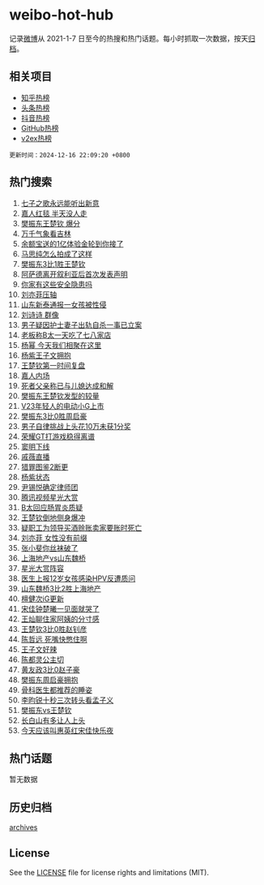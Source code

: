 # weibo-hot-hub

记录[微博](https://www.weibo.com)从 2021-1-7 日至今的热搜和热门话题。每小时抓取一次数据，按天[归档](archives)。

## 相关项目

- [知乎热榜](https://github.com/lonnyzhang423/zhihu-hot-hub)
- [头条热榜](https://github.com/lonnyzhang423/toutiao-hot-hub)
- [抖音热榜](https://github.com/lonnyzhang423/douyin-hot-hub)
- [GitHub热榜](https://github.com/lonnyzhang423/github-hot-hub)
- [v2ex热榜](https://github.com/lonnyzhang423/v2ex-hot-hub)


`更新时间：2024-12-16 22:09:20 +0800`

## 热门搜索

1. [七子之歌永远能听出新意](https://m.weibo.cn/search?containerid=100103type%3D1%26t%3D10%26q%3D%23%E4%B8%83%E5%AD%90%E4%B9%8B%E6%AD%8C%E6%B0%B8%E8%BF%9C%E8%83%BD%E5%90%AC%E5%87%BA%E6%96%B0%E6%84%8F%23&stream_entry_id=51&isnewpage=1&extparam=seat%3D1%26filter_type%3Drealtimehot%26stream_entry_id%3D51%26q%3D%2523%25E4%25B8%2583%25E5%25AD%2590%25E4%25B9%258B%25E6%25AD%258C%25E6%25B0%25B8%25E8%25BF%259C%25E8%2583%25BD%25E5%2590%25AC%25E5%2587%25BA%25E6%2596%25B0%25E6%2584%258F%2523%26dgr%3D0%26c_type%3D51%26cate%3D10103%26pos%3D0%26display_time%3D1734358159%26pre_seqid%3D17343581595880179389717)
1. [嘉人红毯 半天没人走](https://m.weibo.cn/search?containerid=100103type%3D1%26t%3D10%26q%3D%E5%98%89%E4%BA%BA%E7%BA%A2%E6%AF%AF+%E5%8D%8A%E5%A4%A9%E6%B2%A1%E4%BA%BA%E8%B5%B0&stream_entry_id=31&isnewpage=1&extparam=seat%3D1%26filter_type%3Drealtimehot%26flag%3D2%26c_type%3D31%26band_rank%3D1%26cate%3D5001%26pos%3D0%26stream_entry_id%3D31%26q%3D%25E5%2598%2589%25E4%25BA%25BA%25E7%25BA%25A2%25E6%25AF%25AF%2520%25E5%258D%258A%25E5%25A4%25A9%25E6%25B2%25A1%25E4%25BA%25BA%25E8%25B5%25B0%26realpos%3D1%26lcate%3D5001%26dgr%3D0%26display_time%3D1734358159%26pre_seqid%3D17343581595880179389717)
1. [樊振东王楚钦 爆分](https://m.weibo.cn/search?containerid=100103type%3D1%26t%3D10%26q%3D%E6%A8%8A%E6%8C%AF%E4%B8%9C%E7%8E%8B%E6%A5%9A%E9%92%A6+%E7%88%86%E5%88%86&stream_entry_id=31&isnewpage=1&extparam=seat%3D1%26filter_type%3Drealtimehot%26flag%3D2%26c_type%3D31%26band_rank%3D2%26cate%3D5001%26pos%3D1%26stream_entry_id%3D31%26q%3D%25E6%25A8%258A%25E6%258C%25AF%25E4%25B8%259C%25E7%258E%258B%25E6%25A5%259A%25E9%2592%25A6%2520%25E7%2588%2586%25E5%2588%2586%26realpos%3D2%26lcate%3D5001%26dgr%3D0%26display_time%3D1734358159%26pre_seqid%3D17343581595880179389717)
1. [万千气象看吉林](https://m.weibo.cn/search?containerid=100103type%3D1%26t%3D10%26q%3D%23%E4%B8%87%E5%8D%83%E6%B0%94%E8%B1%A1%E7%9C%8B%E5%90%89%E6%9E%97%23&stream_entry_id=31&isnewpage=1&extparam=seat%3D1%26filter_type%3Drealtimehot%26flag%3D1%26c_type%3D31%26band_rank%3D3%26cate%3D5001%26pos%3D2%26stream_entry_id%3D31%26q%3D%2523%25E4%25B8%2587%25E5%258D%2583%25E6%25B0%2594%25E8%25B1%25A1%25E7%259C%258B%25E5%2590%2589%25E6%259E%2597%2523%26realpos%3D3%26lcate%3D5001%26dgr%3D0%26display_time%3D1734358159%26pre_seqid%3D17343581595880179389717)
1. [余额宝送的1亿体验金轮到你接了](https://m.weibo.cn/search?containerid=100103type%3D1%26t%3D10%26q%3D%23%E4%BD%99%E9%A2%9D%E5%AE%9D%E9%80%81%E7%9A%841%E4%BA%BF%E4%BD%93%E9%AA%8C%E9%87%91%E8%BD%AE%E5%88%B0%E4%BD%A0%E6%8E%A5%E4%BA%86%23&stream_entry_id=31&isnewpage=1&extparam=seat%3D1%26topic_ad%3D1%26filter_type%3Drealtimehot%26c_type%3D31%26band_rank%3D4%26cate%3D5001%26pos%3D3%26is_ad_pos%3D1%26stream_entry_id%3D31%26q%3D%2523%25E4%25BD%2599%25E9%25A2%259D%25E5%25AE%259D%25E9%2580%2581%25E7%259A%25841%25E4%25BA%25BF%25E4%25BD%2593%25E9%25AA%258C%25E9%2587%2591%25E8%25BD%25AE%25E5%2588%25B0%25E4%25BD%25A0%25E6%258E%25A5%25E4%25BA%2586%2523%26dgr%3D0%26adid%3D268384%26lcate%3D5001%26display_time%3D1734358159%26pre_seqid%3D17343581595880179389717)
1. [马思纯怎么拍成了这样](https://m.weibo.cn/search?containerid=100103type%3D1%26t%3D10%26q%3D%E9%A9%AC%E6%80%9D%E7%BA%AF%E6%80%8E%E4%B9%88%E6%8B%8D%E6%88%90%E4%BA%86%E8%BF%99%E6%A0%B7&stream_entry_id=31&isnewpage=1&extparam=seat%3D1%26filter_type%3Drealtimehot%26flag%3D2%26c_type%3D31%26band_rank%3D4%26cate%3D5001%26pos%3D4%26stream_entry_id%3D31%26q%3D%25E9%25A9%25AC%25E6%2580%259D%25E7%25BA%25AF%25E6%2580%258E%25E4%25B9%2588%25E6%258B%258D%25E6%2588%2590%25E4%25BA%2586%25E8%25BF%2599%25E6%25A0%25B7%26realpos%3D4%26lcate%3D5001%26dgr%3D0%26display_time%3D1734358159%26pre_seqid%3D17343581595880179389717)
1. [樊振东3比1胜王楚钦](https://m.weibo.cn/search?containerid=100103type%3D1%26t%3D10%26q%3D%23%E6%A8%8A%E6%8C%AF%E4%B8%9C3%E6%AF%941%E8%83%9C%E7%8E%8B%E6%A5%9A%E9%92%A6%23&stream_entry_id=31&isnewpage=1&extparam=seat%3D1%26filter_type%3Drealtimehot%26flag%3D2%26c_type%3D31%26band_rank%3D5%26cate%3D5001%26pos%3D5%26stream_entry_id%3D31%26q%3D%2523%25E6%25A8%258A%25E6%258C%25AF%25E4%25B8%259C3%25E6%25AF%25941%25E8%2583%259C%25E7%258E%258B%25E6%25A5%259A%25E9%2592%25A6%2523%26realpos%3D5%26lcate%3D5001%26dgr%3D0%26display_time%3D1734358159%26pre_seqid%3D17343581595880179389717)
1. [阿萨德离开叙利亚后首次发表声明](https://m.weibo.cn/search?containerid=100103type%3D1%26t%3D10%26q%3D%23%E9%98%BF%E8%90%A8%E5%BE%B7%E7%A6%BB%E5%BC%80%E5%8F%99%E5%88%A9%E4%BA%9A%E5%90%8E%E9%A6%96%E6%AC%A1%E5%8F%91%E8%A1%A8%E5%A3%B0%E6%98%8E%23&stream_entry_id=31&isnewpage=1&extparam=seat%3D1%26filter_type%3Drealtimehot%26flag%3D1%26c_type%3D31%26band_rank%3D6%26cate%3D5001%26pos%3D6%26stream_entry_id%3D31%26q%3D%2523%25E9%2598%25BF%25E8%2590%25A8%25E5%25BE%25B7%25E7%25A6%25BB%25E5%25BC%2580%25E5%258F%2599%25E5%2588%25A9%25E4%25BA%259A%25E5%2590%258E%25E9%25A6%2596%25E6%25AC%25A1%25E5%258F%2591%25E8%25A1%25A8%25E5%25A3%25B0%25E6%2598%258E%2523%26realpos%3D6%26lcate%3D5001%26dgr%3D0%26display_time%3D1734358159%26pre_seqid%3D17343581595880179389717)
1. [你家有这些安全隐患吗](https://m.weibo.cn/search?containerid=100103type%3D1%26t%3D10%26q%3D%23%E4%BD%A0%E5%AE%B6%E6%9C%89%E8%BF%99%E4%BA%9B%E5%AE%89%E5%85%A8%E9%9A%90%E6%82%A3%E5%90%97%23&stream_entry_id=31&isnewpage=1&extparam=seat%3D1%26filter_type%3Drealtimehot%26c_type%3D31%26band_rank%3D7%26cate%3D5001%26pos%3D7%26is_ad_pos%3D1%26stream_entry_id%3D31%26q%3D%2523%25E4%25BD%25A0%25E5%25AE%25B6%25E6%259C%2589%25E8%25BF%2599%25E4%25BA%259B%25E5%25AE%2589%25E5%2585%25A8%25E9%259A%2590%25E6%2582%25A3%25E5%2590%2597%2523%26dgr%3D0%26adid%3D268532%26lcate%3D5001%26display_time%3D1734358159%26pre_seqid%3D17343581595880179389717)
1. [刘亦菲压轴](https://m.weibo.cn/search?containerid=100103type%3D1%26t%3D10%26q%3D%E5%88%98%E4%BA%A6%E8%8F%B2%E5%8E%8B%E8%BD%B4&stream_entry_id=31&isnewpage=1&extparam=seat%3D1%26filter_type%3Drealtimehot%26flag%3D2%26c_type%3D31%26band_rank%3D7%26cate%3D5001%26pos%3D8%26stream_entry_id%3D31%26q%3D%25E5%2588%2598%25E4%25BA%25A6%25E8%258F%25B2%25E5%258E%258B%25E8%25BD%25B4%26realpos%3D7%26lcate%3D5001%26dgr%3D0%26display_time%3D1734358159%26pre_seqid%3D17343581595880179389717)
1. [山东新泰通报一女孩被性侵](https://m.weibo.cn/search?containerid=100103type%3D1%26t%3D10%26q%3D%23%E5%B1%B1%E4%B8%9C%E6%96%B0%E6%B3%B0%E9%80%9A%E6%8A%A5%E4%B8%80%E5%A5%B3%E5%AD%A9%E8%A2%AB%E6%80%A7%E4%BE%B5%23&stream_entry_id=31&isnewpage=1&extparam=seat%3D1%26filter_type%3Drealtimehot%26flag%3D1%26c_type%3D31%26band_rank%3D8%26cate%3D5001%26pos%3D9%26stream_entry_id%3D31%26q%3D%2523%25E5%25B1%25B1%25E4%25B8%259C%25E6%2596%25B0%25E6%25B3%25B0%25E9%2580%259A%25E6%258A%25A5%25E4%25B8%2580%25E5%25A5%25B3%25E5%25AD%25A9%25E8%25A2%25AB%25E6%2580%25A7%25E4%25BE%25B5%2523%26realpos%3D8%26lcate%3D5001%26dgr%3D0%26display_time%3D1734358159%26pre_seqid%3D17343581595880179389717)
1. [刘诗诗 群像](https://m.weibo.cn/search?containerid=100103type%3D1%26t%3D10%26q%3D%E5%88%98%E8%AF%97%E8%AF%97+%E7%BE%A4%E5%83%8F&stream_entry_id=31&isnewpage=1&extparam=seat%3D1%26filter_type%3Drealtimehot%26flag%3D1%26c_type%3D31%26band_rank%3D9%26cate%3D5001%26pos%3D10%26stream_entry_id%3D31%26q%3D%25E5%2588%2598%25E8%25AF%2597%25E8%25AF%2597%2520%25E7%25BE%25A4%25E5%2583%258F%26realpos%3D9%26lcate%3D5001%26dgr%3D0%26display_time%3D1734358159%26pre_seqid%3D17343581595880179389717)
1. [男子疑因护士妻子出轨自杀一事已立案](https://m.weibo.cn/search?containerid=100103type%3D1%26t%3D10%26q%3D%23%E7%94%B7%E5%AD%90%E7%96%91%E5%9B%A0%E6%8A%A4%E5%A3%AB%E5%A6%BB%E5%AD%90%E5%87%BA%E8%BD%A8%E8%87%AA%E6%9D%80%E4%B8%80%E4%BA%8B%E5%B7%B2%E7%AB%8B%E6%A1%88%23&stream_entry_id=31&isnewpage=1&extparam=seat%3D1%26filter_type%3Drealtimehot%26flag%3D0%26c_type%3D31%26band_rank%3D10%26cate%3D5001%26pos%3D11%26stream_entry_id%3D31%26q%3D%2523%25E7%2594%25B7%25E5%25AD%2590%25E7%2596%2591%25E5%259B%25A0%25E6%258A%25A4%25E5%25A3%25AB%25E5%25A6%25BB%25E5%25AD%2590%25E5%2587%25BA%25E8%25BD%25A8%25E8%2587%25AA%25E6%259D%2580%25E4%25B8%2580%25E4%25BA%258B%25E5%25B7%25B2%25E7%25AB%258B%25E6%25A1%2588%2523%26realpos%3D10%26lcate%3D5001%26dgr%3D0%26display_time%3D1734358159%26pre_seqid%3D17343581595880179389717)
1. [老板称B太一天吃了七八家店](https://m.weibo.cn/search?containerid=100103type%3D1%26t%3D10%26q%3D%23%E8%80%81%E6%9D%BF%E7%A7%B0B%E5%A4%AA%E4%B8%80%E5%A4%A9%E5%90%83%E4%BA%86%E4%B8%83%E5%85%AB%E5%AE%B6%E5%BA%97%23&stream_entry_id=31&isnewpage=1&extparam=seat%3D1%26filter_type%3Drealtimehot%26flag%3D2%26c_type%3D31%26band_rank%3D11%26cate%3D5001%26pos%3D12%26stream_entry_id%3D31%26q%3D%2523%25E8%2580%2581%25E6%259D%25BF%25E7%25A7%25B0B%25E5%25A4%25AA%25E4%25B8%2580%25E5%25A4%25A9%25E5%2590%2583%25E4%25BA%2586%25E4%25B8%2583%25E5%2585%25AB%25E5%25AE%25B6%25E5%25BA%2597%2523%26realpos%3D11%26lcate%3D5001%26dgr%3D0%26display_time%3D1734358159%26pre_seqid%3D17343581595880179389717)
1. [杨幂 今天我们相聚在这里](https://m.weibo.cn/search?containerid=100103type%3D1%26t%3D10%26q%3D%E6%9D%A8%E5%B9%82+%E4%BB%8A%E5%A4%A9%E6%88%91%E4%BB%AC%E7%9B%B8%E8%81%9A%E5%9C%A8%E8%BF%99%E9%87%8C&stream_entry_id=31&isnewpage=1&extparam=seat%3D1%26filter_type%3Drealtimehot%26flag%3D0%26c_type%3D31%26band_rank%3D12%26cate%3D5001%26pos%3D13%26stream_entry_id%3D31%26q%3D%25E6%259D%25A8%25E5%25B9%2582%2520%25E4%25BB%258A%25E5%25A4%25A9%25E6%2588%2591%25E4%25BB%25AC%25E7%259B%25B8%25E8%2581%259A%25E5%259C%25A8%25E8%25BF%2599%25E9%2587%258C%26realpos%3D12%26lcate%3D5001%26dgr%3D0%26display_time%3D1734358159%26pre_seqid%3D17343581595880179389717)
1. [杨紫王子文拥抱](https://m.weibo.cn/search?containerid=100103type%3D1%26t%3D10%26q%3D%23%E6%9D%A8%E7%B4%AB%E7%8E%8B%E5%AD%90%E6%96%87%E6%8B%A5%E6%8A%B1%23&stream_entry_id=31&isnewpage=1&extparam=seat%3D1%26filter_type%3Drealtimehot%26flag%3D1%26c_type%3D31%26band_rank%3D13%26cate%3D5001%26pos%3D14%26stream_entry_id%3D31%26q%3D%2523%25E6%259D%25A8%25E7%25B4%25AB%25E7%258E%258B%25E5%25AD%2590%25E6%2596%2587%25E6%258B%25A5%25E6%258A%25B1%2523%26realpos%3D13%26lcate%3D5001%26dgr%3D0%26display_time%3D1734358159%26pre_seqid%3D17343581595880179389717)
1. [王楚钦第一时间复盘](https://m.weibo.cn/search?containerid=100103type%3D1%26t%3D10%26q%3D%E7%8E%8B%E6%A5%9A%E9%92%A6%E7%AC%AC%E4%B8%80%E6%97%B6%E9%97%B4%E5%A4%8D%E7%9B%98&stream_entry_id=31&isnewpage=1&extparam=seat%3D1%26filter_type%3Drealtimehot%26flag%3D1%26c_type%3D31%26band_rank%3D14%26cate%3D5001%26pos%3D15%26stream_entry_id%3D31%26q%3D%25E7%258E%258B%25E6%25A5%259A%25E9%2592%25A6%25E7%25AC%25AC%25E4%25B8%2580%25E6%2597%25B6%25E9%2597%25B4%25E5%25A4%258D%25E7%259B%2598%26realpos%3D14%26lcate%3D5001%26dgr%3D0%26display_time%3D1734358159%26pre_seqid%3D17343581595880179389717)
1. [嘉人内场](https://m.weibo.cn/search?containerid=100103type%3D1%26t%3D10%26q%3D%E5%98%89%E4%BA%BA%E5%86%85%E5%9C%BA&stream_entry_id=31&isnewpage=1&extparam=seat%3D1%26filter_type%3Drealtimehot%26flag%3D0%26c_type%3D31%26band_rank%3D15%26cate%3D5001%26pos%3D16%26stream_entry_id%3D31%26q%3D%25E5%2598%2589%25E4%25BA%25BA%25E5%2586%2585%25E5%259C%25BA%26realpos%3D15%26lcate%3D5001%26dgr%3D0%26display_time%3D1734358159%26pre_seqid%3D17343581595880179389717)
1. [死者父亲称已与儿媳达成和解](https://m.weibo.cn/search?containerid=100103type%3D1%26t%3D10%26q%3D%23%E6%AD%BB%E8%80%85%E7%88%B6%E4%BA%B2%E7%A7%B0%E5%B7%B2%E4%B8%8E%E5%84%BF%E5%AA%B3%E8%BE%BE%E6%88%90%E5%92%8C%E8%A7%A3%23&stream_entry_id=31&isnewpage=1&extparam=seat%3D1%26filter_type%3Drealtimehot%26flag%3D1%26c_type%3D31%26band_rank%3D16%26cate%3D5001%26pos%3D17%26stream_entry_id%3D31%26q%3D%2523%25E6%25AD%25BB%25E8%2580%2585%25E7%2588%25B6%25E4%25BA%25B2%25E7%25A7%25B0%25E5%25B7%25B2%25E4%25B8%258E%25E5%2584%25BF%25E5%25AA%25B3%25E8%25BE%25BE%25E6%2588%2590%25E5%2592%258C%25E8%25A7%25A3%2523%26realpos%3D16%26lcate%3D5001%26dgr%3D0%26display_time%3D1734358159%26pre_seqid%3D17343581595880179389717)
1. [樊振东王楚钦发型的较量](https://m.weibo.cn/search?containerid=100103type%3D1%26t%3D10%26q%3D%E6%A8%8A%E6%8C%AF%E4%B8%9C%E7%8E%8B%E6%A5%9A%E9%92%A6%E5%8F%91%E5%9E%8B%E7%9A%84%E8%BE%83%E9%87%8F&stream_entry_id=31&isnewpage=1&extparam=seat%3D1%26filter_type%3Drealtimehot%26flag%3D1%26c_type%3D31%26band_rank%3D17%26cate%3D5001%26pos%3D18%26stream_entry_id%3D31%26q%3D%25E6%25A8%258A%25E6%258C%25AF%25E4%25B8%259C%25E7%258E%258B%25E6%25A5%259A%25E9%2592%25A6%25E5%258F%2591%25E5%259E%258B%25E7%259A%2584%25E8%25BE%2583%25E9%2587%258F%26realpos%3D17%26lcate%3D5001%26dgr%3D0%26display_time%3D1734358159%26pre_seqid%3D17343581595880179389717)
1. [V23年轻人的电动小G上市](https://m.weibo.cn/search?containerid=100103type%3D1%26t%3D10%26q%3D%23V23%E5%B9%B4%E8%BD%BB%E4%BA%BA%E7%9A%84%E7%94%B5%E5%8A%A8%E5%B0%8FG%E4%B8%8A%E5%B8%82%23&stream_entry_id=31&isnewpage=1&extparam=seat%3D1%26filter_type%3Drealtimehot%26flag%3D0%26c_type%3D31%26band_rank%3D18%26cate%3D5001%26pos%3D19%26stream_entry_id%3D31%26q%3D%2523V23%25E5%25B9%25B4%25E8%25BD%25BB%25E4%25BA%25BA%25E7%259A%2584%25E7%2594%25B5%25E5%258A%25A8%25E5%25B0%258FG%25E4%25B8%258A%25E5%25B8%2582%2523%26realpos%3D18%26lcate%3D5001%26adid%3D268329%26dgr%3D0%26display_time%3D1734358159%26pre_seqid%3D17343581595880179389717)
1. [樊振东3比0胜周启豪](https://m.weibo.cn/search?containerid=100103type%3D1%26t%3D10%26q%3D%23%E6%A8%8A%E6%8C%AF%E4%B8%9C3%E6%AF%940%E8%83%9C%E5%91%A8%E5%90%AF%E8%B1%AA%23&stream_entry_id=31&isnewpage=1&extparam=seat%3D1%26filter_type%3Drealtimehot%26flag%3D1%26c_type%3D31%26band_rank%3D19%26cate%3D5001%26pos%3D20%26stream_entry_id%3D31%26q%3D%2523%25E6%25A8%258A%25E6%258C%25AF%25E4%25B8%259C3%25E6%25AF%25940%25E8%2583%259C%25E5%2591%25A8%25E5%2590%25AF%25E8%25B1%25AA%2523%26realpos%3D19%26lcate%3D5001%26dgr%3D0%26display_time%3D1734358159%26pre_seqid%3D17343581595880179389717)
1. [男子自律挑战上头花10万未获1分奖](https://m.weibo.cn/search?containerid=100103type%3D1%26t%3D10%26q%3D%23%E7%94%B7%E5%AD%90%E8%87%AA%E5%BE%8B%E6%8C%91%E6%88%98%E4%B8%8A%E5%A4%B4%E8%8A%B110%E4%B8%87%E6%9C%AA%E8%8E%B71%E5%88%86%E5%A5%96%23&stream_entry_id=31&isnewpage=1&extparam=seat%3D1%26filter_type%3Drealtimehot%26flag%3D1%26c_type%3D31%26band_rank%3D20%26cate%3D5001%26pos%3D21%26stream_entry_id%3D31%26q%3D%2523%25E7%2594%25B7%25E5%25AD%2590%25E8%2587%25AA%25E5%25BE%258B%25E6%258C%2591%25E6%2588%2598%25E4%25B8%258A%25E5%25A4%25B4%25E8%258A%25B110%25E4%25B8%2587%25E6%259C%25AA%25E8%258E%25B71%25E5%2588%2586%25E5%25A5%2596%2523%26realpos%3D20%26lcate%3D5001%26dgr%3D0%26display_time%3D1734358159%26pre_seqid%3D17343581595880179389717)
1. [荣耀GT打游戏稳得离谱](https://m.weibo.cn/search?containerid=100103type%3D1%26t%3D10%26q%3D%23%E8%8D%A3%E8%80%80GT%E6%89%93%E6%B8%B8%E6%88%8F%E7%A8%B3%E5%BE%97%E7%A6%BB%E8%B0%B1%23&stream_entry_id=31&isnewpage=1&extparam=seat%3D1%26filter_type%3Drealtimehot%26flag%3D0%26c_type%3D31%26band_rank%3D21%26cate%3D5001%26pos%3D22%26stream_entry_id%3D31%26q%3D%2523%25E8%258D%25A3%25E8%2580%2580GT%25E6%2589%2593%25E6%25B8%25B8%25E6%2588%258F%25E7%25A8%25B3%25E5%25BE%2597%25E7%25A6%25BB%25E8%25B0%25B1%2523%26realpos%3D21%26lcate%3D5001%26adid%3D268541%26dgr%3D0%26display_time%3D1734358159%26pre_seqid%3D17343581595880179389717)
1. [窦明下线](https://m.weibo.cn/search?containerid=100103type%3D1%26t%3D10%26q%3D%23%E7%AA%A6%E6%98%8E%E4%B8%8B%E7%BA%BF%23&stream_entry_id=31&isnewpage=1&extparam=seat%3D1%26filter_type%3Drealtimehot%26flag%3D1%26c_type%3D31%26band_rank%3D22%26cate%3D5001%26pos%3D23%26stream_entry_id%3D31%26q%3D%2523%25E7%25AA%25A6%25E6%2598%258E%25E4%25B8%258B%25E7%25BA%25BF%2523%26realpos%3D22%26lcate%3D5001%26dgr%3D0%26display_time%3D1734358159%26pre_seqid%3D17343581595880179389717)
1. [戚薇直播](https://m.weibo.cn/search?containerid=100103type%3D1%26t%3D10%26q%3D%E6%88%9A%E8%96%87%E7%9B%B4%E6%92%AD&stream_entry_id=31&isnewpage=1&extparam=seat%3D1%26filter_type%3Drealtimehot%26flag%3D1%26c_type%3D31%26band_rank%3D23%26cate%3D5001%26pos%3D24%26stream_entry_id%3D31%26q%3D%25E6%2588%259A%25E8%2596%2587%25E7%259B%25B4%25E6%2592%25AD%26realpos%3D23%26lcate%3D5001%26dgr%3D0%26display_time%3D1734358159%26pre_seqid%3D17343581595880179389717)
1. [猎罪图鉴2断更](https://m.weibo.cn/search?containerid=100103type%3D1%26t%3D10%26q%3D%23%E7%8C%8E%E7%BD%AA%E5%9B%BE%E9%89%B42%E6%96%AD%E6%9B%B4%23&stream_entry_id=31&isnewpage=1&extparam=seat%3D1%26filter_type%3Drealtimehot%26flag%3D2%26c_type%3D31%26band_rank%3D24%26cate%3D5001%26pos%3D25%26stream_entry_id%3D31%26q%3D%2523%25E7%258C%258E%25E7%25BD%25AA%25E5%259B%25BE%25E9%2589%25B42%25E6%2596%25AD%25E6%259B%25B4%2523%26realpos%3D24%26lcate%3D5001%26dgr%3D0%26display_time%3D1734358159%26pre_seqid%3D17343581595880179389717)
1. [杨紫状态](https://m.weibo.cn/search?containerid=100103type%3D1%26t%3D10%26q%3D%E6%9D%A8%E7%B4%AB%E7%8A%B6%E6%80%81&stream_entry_id=31&isnewpage=1&extparam=seat%3D1%26filter_type%3Drealtimehot%26flag%3D0%26c_type%3D31%26band_rank%3D25%26cate%3D5001%26pos%3D26%26stream_entry_id%3D31%26q%3D%25E6%259D%25A8%25E7%25B4%25AB%25E7%258A%25B6%25E6%2580%2581%26realpos%3D25%26lcate%3D5001%26dgr%3D0%26display_time%3D1734358159%26pre_seqid%3D17343581595880179389717)
1. [尹锡悦确定律师团](https://m.weibo.cn/search?containerid=100103type%3D1%26t%3D10%26q%3D%23%E5%B0%B9%E9%94%A1%E6%82%A6%E7%A1%AE%E5%AE%9A%E5%BE%8B%E5%B8%88%E5%9B%A2%23&stream_entry_id=31&isnewpage=1&extparam=seat%3D1%26filter_type%3Drealtimehot%26flag%3D0%26c_type%3D31%26band_rank%3D26%26cate%3D5001%26pos%3D27%26stream_entry_id%3D31%26q%3D%2523%25E5%25B0%25B9%25E9%2594%25A1%25E6%2582%25A6%25E7%25A1%25AE%25E5%25AE%259A%25E5%25BE%258B%25E5%25B8%2588%25E5%259B%25A2%2523%26realpos%3D26%26lcate%3D5001%26dgr%3D0%26display_time%3D1734358159%26pre_seqid%3D17343581595880179389717)
1. [腾讯视频星光大赏](https://m.weibo.cn/search?containerid=100103type%3D1%26t%3D10%26q%3D%23%E8%85%BE%E8%AE%AF%E8%A7%86%E9%A2%91%E6%98%9F%E5%85%89%E5%A4%A7%E8%B5%8F%23&stream_entry_id=31&isnewpage=1&extparam=seat%3D1%26filter_type%3Drealtimehot%26flag%3D0%26c_type%3D31%26band_rank%3D27%26cate%3D5001%26pos%3D28%26stream_entry_id%3D31%26q%3D%2523%25E8%2585%25BE%25E8%25AE%25AF%25E8%25A7%2586%25E9%25A2%2591%25E6%2598%259F%25E5%2585%2589%25E5%25A4%25A7%25E8%25B5%258F%2523%26realpos%3D27%26lcate%3D5001%26dgr%3D0%26display_time%3D1734358159%26pre_seqid%3D17343581595880179389717)
1. [B太回应肠胃炎质疑](https://m.weibo.cn/search?containerid=100103type%3D1%26t%3D10%26q%3D%23B%E5%A4%AA%E5%9B%9E%E5%BA%94%E8%82%A0%E8%83%83%E7%82%8E%E8%B4%A8%E7%96%91%23&stream_entry_id=31&isnewpage=1&extparam=seat%3D1%26filter_type%3Drealtimehot%26flag%3D1%26c_type%3D31%26band_rank%3D28%26cate%3D5001%26pos%3D29%26stream_entry_id%3D31%26q%3D%2523B%25E5%25A4%25AA%25E5%259B%259E%25E5%25BA%2594%25E8%2582%25A0%25E8%2583%2583%25E7%2582%258E%25E8%25B4%25A8%25E7%2596%2591%2523%26realpos%3D28%26lcate%3D5001%26dgr%3D0%26display_time%3D1734358159%26pre_seqid%3D17343581595880179389717)
1. [王楚钦倒地侧身爆冲](https://m.weibo.cn/search?containerid=100103type%3D1%26t%3D10%26q%3D%23%E7%8E%8B%E6%A5%9A%E9%92%A6%E5%80%92%E5%9C%B0%E4%BE%A7%E8%BA%AB%E7%88%86%E5%86%B2%23&stream_entry_id=31&isnewpage=1&extparam=seat%3D1%26filter_type%3Drealtimehot%26flag%3D1%26c_type%3D31%26band_rank%3D29%26cate%3D5001%26pos%3D30%26stream_entry_id%3D31%26q%3D%2523%25E7%258E%258B%25E6%25A5%259A%25E9%2592%25A6%25E5%2580%2592%25E5%259C%25B0%25E4%25BE%25A7%25E8%25BA%25AB%25E7%2588%2586%25E5%2586%25B2%2523%26realpos%3D29%26lcate%3D5001%26dgr%3D0%26display_time%3D1734358159%26pre_seqid%3D17343581595880179389717)
1. [疑职工为领导买酒赊账卖家要账时死亡](https://m.weibo.cn/search?containerid=100103type%3D1%26t%3D10%26q%3D%23%E7%96%91%E8%81%8C%E5%B7%A5%E4%B8%BA%E9%A2%86%E5%AF%BC%E4%B9%B0%E9%85%92%E8%B5%8A%E8%B4%A6%E5%8D%96%E5%AE%B6%E8%A6%81%E8%B4%A6%E6%97%B6%E6%AD%BB%E4%BA%A1%23&stream_entry_id=31&isnewpage=1&extparam=seat%3D1%26filter_type%3Drealtimehot%26flag%3D1%26c_type%3D31%26band_rank%3D30%26cate%3D5001%26pos%3D31%26stream_entry_id%3D31%26q%3D%2523%25E7%2596%2591%25E8%2581%258C%25E5%25B7%25A5%25E4%25B8%25BA%25E9%25A2%2586%25E5%25AF%25BC%25E4%25B9%25B0%25E9%2585%2592%25E8%25B5%258A%25E8%25B4%25A6%25E5%258D%2596%25E5%25AE%25B6%25E8%25A6%2581%25E8%25B4%25A6%25E6%2597%25B6%25E6%25AD%25BB%25E4%25BA%25A1%2523%26realpos%3D30%26lcate%3D5001%26dgr%3D0%26display_time%3D1734358159%26pre_seqid%3D17343581595880179389717)
1. [刘亦菲 女性没有前缀](https://m.weibo.cn/search?containerid=100103type%3D1%26t%3D10%26q%3D%E5%88%98%E4%BA%A6%E8%8F%B2+%E5%A5%B3%E6%80%A7%E6%B2%A1%E6%9C%89%E5%89%8D%E7%BC%80&stream_entry_id=31&isnewpage=1&extparam=seat%3D1%26filter_type%3Drealtimehot%26flag%3D1%26c_type%3D31%26band_rank%3D31%26cate%3D5001%26pos%3D32%26stream_entry_id%3D31%26q%3D%25E5%2588%2598%25E4%25BA%25A6%25E8%258F%25B2%2520%25E5%25A5%25B3%25E6%2580%25A7%25E6%25B2%25A1%25E6%259C%2589%25E5%2589%258D%25E7%25BC%2580%26realpos%3D31%26lcate%3D5001%26dgr%3D0%26display_time%3D1734358159%26pre_seqid%3D17343581595880179389717)
1. [张小斐你丝袜破了](https://m.weibo.cn/search?containerid=100103type%3D1%26t%3D10%26q%3D%23%E5%BC%A0%E5%B0%8F%E6%96%90%E4%BD%A0%E4%B8%9D%E8%A2%9C%E7%A0%B4%E4%BA%86%23&stream_entry_id=31&isnewpage=1&extparam=seat%3D1%26filter_type%3Drealtimehot%26flag%3D0%26c_type%3D31%26band_rank%3D32%26cate%3D5001%26pos%3D33%26stream_entry_id%3D31%26q%3D%2523%25E5%25BC%25A0%25E5%25B0%258F%25E6%2596%2590%25E4%25BD%25A0%25E4%25B8%259D%25E8%25A2%259C%25E7%25A0%25B4%25E4%25BA%2586%2523%26realpos%3D32%26lcate%3D5001%26dgr%3D0%26display_time%3D1734358159%26pre_seqid%3D17343581595880179389717)
1. [上海地产vs山东魏桥](https://m.weibo.cn/search?containerid=100103type%3D1%26t%3D10%26q%3D%23%E4%B8%8A%E6%B5%B7%E5%9C%B0%E4%BA%A7vs%E5%B1%B1%E4%B8%9C%E9%AD%8F%E6%A1%A5%23&stream_entry_id=31&isnewpage=1&extparam=seat%3D1%26filter_type%3Drealtimehot%26flag%3D1%26c_type%3D31%26band_rank%3D33%26cate%3D5001%26pos%3D34%26stream_entry_id%3D31%26q%3D%2523%25E4%25B8%258A%25E6%25B5%25B7%25E5%259C%25B0%25E4%25BA%25A7vs%25E5%25B1%25B1%25E4%25B8%259C%25E9%25AD%258F%25E6%25A1%25A5%2523%26realpos%3D33%26lcate%3D5001%26dgr%3D0%26display_time%3D1734358159%26pre_seqid%3D17343581595880179389717)
1. [星光大赏阵容](https://m.weibo.cn/search?containerid=100103type%3D1%26t%3D10%26q%3D%E6%98%9F%E5%85%89%E5%A4%A7%E8%B5%8F%E9%98%B5%E5%AE%B9&stream_entry_id=31&isnewpage=1&extparam=seat%3D1%26filter_type%3Drealtimehot%26flag%3D0%26c_type%3D31%26band_rank%3D34%26cate%3D5001%26pos%3D35%26stream_entry_id%3D31%26q%3D%25E6%2598%259F%25E5%2585%2589%25E5%25A4%25A7%25E8%25B5%258F%25E9%2598%25B5%25E5%25AE%25B9%26realpos%3D34%26lcate%3D5001%26dgr%3D0%26display_time%3D1734358159%26pre_seqid%3D17343581595880179389717)
1. [医生上报12岁女孩感染HPV反遭质问](https://m.weibo.cn/search?containerid=100103type%3D1%26t%3D10%26q%3D%23%E5%8C%BB%E7%94%9F%E4%B8%8A%E6%8A%A512%E5%B2%81%E5%A5%B3%E5%AD%A9%E6%84%9F%E6%9F%93HPV%E5%8F%8D%E9%81%AD%E8%B4%A8%E9%97%AE%23&stream_entry_id=31&isnewpage=1&extparam=seat%3D1%26filter_type%3Drealtimehot%26flag%3D1%26c_type%3D31%26band_rank%3D35%26cate%3D5001%26pos%3D36%26stream_entry_id%3D31%26q%3D%2523%25E5%258C%25BB%25E7%2594%259F%25E4%25B8%258A%25E6%258A%25A512%25E5%25B2%2581%25E5%25A5%25B3%25E5%25AD%25A9%25E6%2584%259F%25E6%259F%2593HPV%25E5%258F%258D%25E9%2581%25AD%25E8%25B4%25A8%25E9%2597%25AE%2523%26realpos%3D35%26lcate%3D5001%26dgr%3D0%26display_time%3D1734358159%26pre_seqid%3D17343581595880179389717)
1. [山东魏桥3比2胜上海地产](https://m.weibo.cn/search?containerid=100103type%3D1%26t%3D10%26q%3D%23%E5%B1%B1%E4%B8%9C%E9%AD%8F%E6%A1%A53%E6%AF%942%E8%83%9C%E4%B8%8A%E6%B5%B7%E5%9C%B0%E4%BA%A7%23&stream_entry_id=31&isnewpage=1&extparam=seat%3D1%26filter_type%3Drealtimehot%26flag%3D1%26c_type%3D31%26band_rank%3D36%26cate%3D5001%26pos%3D37%26stream_entry_id%3D31%26q%3D%2523%25E5%25B1%25B1%25E4%25B8%259C%25E9%25AD%258F%25E6%25A1%25A53%25E6%25AF%25942%25E8%2583%259C%25E4%25B8%258A%25E6%25B5%25B7%25E5%259C%25B0%25E4%25BA%25A7%2523%26realpos%3D36%26lcate%3D5001%26dgr%3D0%26display_time%3D1734358159%26pre_seqid%3D17343581595880179389717)
1. [檀健次iG更新](https://m.weibo.cn/search?containerid=100103type%3D1%26t%3D10%26q%3D%23%E6%AA%80%E5%81%A5%E6%AC%A1iG%E6%9B%B4%E6%96%B0%23&stream_entry_id=31&isnewpage=1&extparam=seat%3D1%26filter_type%3Drealtimehot%26flag%3D1%26c_type%3D31%26band_rank%3D37%26cate%3D5001%26pos%3D38%26stream_entry_id%3D31%26q%3D%2523%25E6%25AA%2580%25E5%2581%25A5%25E6%25AC%25A1iG%25E6%259B%25B4%25E6%2596%25B0%2523%26realpos%3D37%26lcate%3D5001%26dgr%3D0%26display_time%3D1734358159%26pre_seqid%3D17343581595880179389717)
1. [宋佳钟楚曦一见面就哭了](https://m.weibo.cn/search?containerid=100103type%3D1%26t%3D10%26q%3D%23%E5%AE%8B%E4%BD%B3%E9%92%9F%E6%A5%9A%E6%9B%A6%E4%B8%80%E8%A7%81%E9%9D%A2%E5%B0%B1%E5%93%AD%E4%BA%86%23&stream_entry_id=31&isnewpage=1&extparam=seat%3D1%26filter_type%3Drealtimehot%26flag%3D1%26c_type%3D31%26band_rank%3D38%26cate%3D5001%26pos%3D39%26stream_entry_id%3D31%26q%3D%2523%25E5%25AE%258B%25E4%25BD%25B3%25E9%2592%259F%25E6%25A5%259A%25E6%259B%25A6%25E4%25B8%2580%25E8%25A7%2581%25E9%259D%25A2%25E5%25B0%25B1%25E5%2593%25AD%25E4%25BA%2586%2523%26realpos%3D38%26lcate%3D5001%26dgr%3D0%26display_time%3D1734358159%26pre_seqid%3D17343581595880179389717)
1. [王灿聊住家阿姨的分寸感](https://m.weibo.cn/search?containerid=100103type%3D1%26t%3D10%26q%3D%E7%8E%8B%E7%81%BF%E8%81%8A%E4%BD%8F%E5%AE%B6%E9%98%BF%E5%A7%A8%E7%9A%84%E5%88%86%E5%AF%B8%E6%84%9F&stream_entry_id=31&isnewpage=1&extparam=seat%3D1%26filter_type%3Drealtimehot%26flag%3D1%26c_type%3D31%26band_rank%3D39%26cate%3D5001%26pos%3D40%26stream_entry_id%3D31%26q%3D%25E7%258E%258B%25E7%2581%25BF%25E8%2581%258A%25E4%25BD%258F%25E5%25AE%25B6%25E9%2598%25BF%25E5%25A7%25A8%25E7%259A%2584%25E5%2588%2586%25E5%25AF%25B8%25E6%2584%259F%26realpos%3D39%26lcate%3D5001%26dgr%3D0%26display_time%3D1734358159%26pre_seqid%3D17343581595880179389717)
1. [王楚钦3比0胜赵钊彦](https://m.weibo.cn/search?containerid=100103type%3D1%26t%3D10%26q%3D%23%E7%8E%8B%E6%A5%9A%E9%92%A63%E6%AF%940%E8%83%9C%E8%B5%B5%E9%92%8A%E5%BD%A6%23&stream_entry_id=31&isnewpage=1&extparam=seat%3D1%26filter_type%3Drealtimehot%26flag%3D1%26c_type%3D31%26band_rank%3D40%26cate%3D5001%26pos%3D41%26stream_entry_id%3D31%26q%3D%2523%25E7%258E%258B%25E6%25A5%259A%25E9%2592%25A63%25E6%25AF%25940%25E8%2583%259C%25E8%25B5%25B5%25E9%2592%258A%25E5%25BD%25A6%2523%26realpos%3D40%26lcate%3D5001%26dgr%3D0%26display_time%3D1734358159%26pre_seqid%3D17343581595880179389717)
1. [陈哲远 死嘴快憋住啊](https://m.weibo.cn/search?containerid=100103type%3D1%26t%3D10%26q%3D%E9%99%88%E5%93%B2%E8%BF%9C+%E6%AD%BB%E5%98%B4%E5%BF%AB%E6%86%8B%E4%BD%8F%E5%95%8A&stream_entry_id=31&isnewpage=1&extparam=seat%3D1%26filter_type%3Drealtimehot%26flag%3D1%26c_type%3D31%26band_rank%3D41%26cate%3D5001%26pos%3D42%26stream_entry_id%3D31%26q%3D%25E9%2599%2588%25E5%2593%25B2%25E8%25BF%259C%2520%25E6%25AD%25BB%25E5%2598%25B4%25E5%25BF%25AB%25E6%2586%258B%25E4%25BD%258F%25E5%2595%258A%26realpos%3D41%26lcate%3D5001%26dgr%3D0%26display_time%3D1734358159%26pre_seqid%3D17343581595880179389717)
1. [王子文好辣](https://m.weibo.cn/search?containerid=100103type%3D1%26t%3D10%26q%3D%E7%8E%8B%E5%AD%90%E6%96%87%E5%A5%BD%E8%BE%A3&stream_entry_id=31&isnewpage=1&extparam=seat%3D1%26filter_type%3Drealtimehot%26flag%3D1%26c_type%3D31%26band_rank%3D42%26cate%3D5001%26pos%3D43%26stream_entry_id%3D31%26q%3D%25E7%258E%258B%25E5%25AD%2590%25E6%2596%2587%25E5%25A5%25BD%25E8%25BE%25A3%26realpos%3D42%26lcate%3D5001%26dgr%3D0%26display_time%3D1734358159%26pre_seqid%3D17343581595880179389717)
1. [陈都灵公主切](https://m.weibo.cn/search?containerid=100103type%3D1%26t%3D10%26q%3D%E9%99%88%E9%83%BD%E7%81%B5%E5%85%AC%E4%B8%BB%E5%88%87&stream_entry_id=31&isnewpage=1&extparam=seat%3D1%26filter_type%3Drealtimehot%26flag%3D0%26c_type%3D31%26band_rank%3D43%26cate%3D5001%26pos%3D44%26stream_entry_id%3D31%26q%3D%25E9%2599%2588%25E9%2583%25BD%25E7%2581%25B5%25E5%2585%25AC%25E4%25B8%25BB%25E5%2588%2587%26realpos%3D43%26lcate%3D5001%26dgr%3D0%26display_time%3D1734358159%26pre_seqid%3D17343581595880179389717)
1. [黄友政3比0赵子豪](https://m.weibo.cn/search?containerid=100103type%3D1%26t%3D10%26q%3D%23%E9%BB%84%E5%8F%8B%E6%94%BF3%E6%AF%940%E8%B5%B5%E5%AD%90%E8%B1%AA%23&stream_entry_id=31&isnewpage=1&extparam=seat%3D1%26filter_type%3Drealtimehot%26flag%3D1%26c_type%3D31%26band_rank%3D44%26cate%3D5001%26pos%3D45%26stream_entry_id%3D31%26q%3D%2523%25E9%25BB%2584%25E5%258F%258B%25E6%2594%25BF3%25E6%25AF%25940%25E8%25B5%25B5%25E5%25AD%2590%25E8%25B1%25AA%2523%26realpos%3D44%26lcate%3D5001%26dgr%3D0%26display_time%3D1734358159%26pre_seqid%3D17343581595880179389717)
1. [樊振东周启豪拥抱](https://m.weibo.cn/search?containerid=100103type%3D1%26t%3D10%26q%3D%23%E6%A8%8A%E6%8C%AF%E4%B8%9C%E5%91%A8%E5%90%AF%E8%B1%AA%E6%8B%A5%E6%8A%B1%23&stream_entry_id=31&isnewpage=1&extparam=seat%3D1%26filter_type%3Drealtimehot%26flag%3D1%26c_type%3D31%26band_rank%3D45%26cate%3D5001%26pos%3D46%26stream_entry_id%3D31%26q%3D%2523%25E6%25A8%258A%25E6%258C%25AF%25E4%25B8%259C%25E5%2591%25A8%25E5%2590%25AF%25E8%25B1%25AA%25E6%258B%25A5%25E6%258A%25B1%2523%26realpos%3D45%26lcate%3D5001%26dgr%3D0%26display_time%3D1734358159%26pre_seqid%3D17343581595880179389717)
1. [骨科医生都推荐的睡姿](https://m.weibo.cn/search?containerid=100103type%3D1%26t%3D10%26q%3D%23%E9%AA%A8%E7%A7%91%E5%8C%BB%E7%94%9F%E9%83%BD%E6%8E%A8%E8%8D%90%E7%9A%84%E7%9D%A1%E5%A7%BF%23&stream_entry_id=31&isnewpage=1&extparam=seat%3D1%26filter_type%3Drealtimehot%26flag%3D1%26c_type%3D31%26band_rank%3D46%26cate%3D5001%26pos%3D47%26stream_entry_id%3D31%26q%3D%2523%25E9%25AA%25A8%25E7%25A7%2591%25E5%258C%25BB%25E7%2594%259F%25E9%2583%25BD%25E6%258E%25A8%25E8%258D%2590%25E7%259A%2584%25E7%259D%25A1%25E5%25A7%25BF%2523%26realpos%3D46%26lcate%3D5001%26dgr%3D0%26display_time%3D1734358159%26pre_seqid%3D17343581595880179389717)
1. [李昀锐十秒三次转头看孟子义](https://m.weibo.cn/search?containerid=100103type%3D1%26t%3D10%26q%3D%23%E6%9D%8E%E6%98%80%E9%94%90%E5%8D%81%E7%A7%92%E4%B8%89%E6%AC%A1%E8%BD%AC%E5%A4%B4%E7%9C%8B%E5%AD%9F%E5%AD%90%E4%B9%89%23&stream_entry_id=31&isnewpage=1&extparam=seat%3D1%26filter_type%3Drealtimehot%26flag%3D0%26c_type%3D31%26band_rank%3D47%26cate%3D5001%26pos%3D48%26stream_entry_id%3D31%26q%3D%2523%25E6%259D%258E%25E6%2598%2580%25E9%2594%2590%25E5%258D%2581%25E7%25A7%2592%25E4%25B8%2589%25E6%25AC%25A1%25E8%25BD%25AC%25E5%25A4%25B4%25E7%259C%258B%25E5%25AD%259F%25E5%25AD%2590%25E4%25B9%2589%2523%26realpos%3D47%26lcate%3D5001%26dgr%3D0%26display_time%3D1734358159%26pre_seqid%3D17343581595880179389717)
1. [樊振东vs王楚钦](https://m.weibo.cn/search?containerid=100103type%3D1%26t%3D10%26q%3D%23%E6%A8%8A%E6%8C%AF%E4%B8%9Cvs%E7%8E%8B%E6%A5%9A%E9%92%A6%23&stream_entry_id=31&isnewpage=1&extparam=seat%3D1%26filter_type%3Drealtimehot%26flag%3D0%26c_type%3D31%26band_rank%3D48%26cate%3D5001%26pos%3D49%26stream_entry_id%3D31%26q%3D%2523%25E6%25A8%258A%25E6%258C%25AF%25E4%25B8%259Cvs%25E7%258E%258B%25E6%25A5%259A%25E9%2592%25A6%2523%26realpos%3D48%26lcate%3D5001%26dgr%3D0%26display_time%3D1734358159%26pre_seqid%3D17343581595880179389717)
1. [长白山有多让人上头](https://m.weibo.cn/search?containerid=100103type%3D1%26t%3D10%26q%3D%E9%95%BF%E7%99%BD%E5%B1%B1%E6%9C%89%E5%A4%9A%E8%AE%A9%E4%BA%BA%E4%B8%8A%E5%A4%B4&stream_entry_id=31&isnewpage=1&extparam=seat%3D1%26filter_type%3Drealtimehot%26flag%3D1%26c_type%3D31%26band_rank%3D49%26cate%3D5001%26pos%3D50%26stream_entry_id%3D31%26q%3D%25E9%2595%25BF%25E7%2599%25BD%25E5%25B1%25B1%25E6%259C%2589%25E5%25A4%259A%25E8%25AE%25A9%25E4%25BA%25BA%25E4%25B8%258A%25E5%25A4%25B4%26realpos%3D49%26lcate%3D5001%26dgr%3D0%26display_time%3D1734358159%26pre_seqid%3D17343581595880179389717)
1. [今天应该叫惠英红宋佳快乐夜](https://m.weibo.cn/search?containerid=100103type%3D1%26t%3D10%26q%3D%E4%BB%8A%E5%A4%A9%E5%BA%94%E8%AF%A5%E5%8F%AB%E6%83%A0%E8%8B%B1%E7%BA%A2%E5%AE%8B%E4%BD%B3%E5%BF%AB%E4%B9%90%E5%A4%9C&stream_entry_id=31&isnewpage=1&extparam=seat%3D1%26filter_type%3Drealtimehot%26flag%3D1%26c_type%3D31%26band_rank%3D50%26cate%3D5001%26pos%3D51%26stream_entry_id%3D31%26q%3D%25E4%25BB%258A%25E5%25A4%25A9%25E5%25BA%2594%25E8%25AF%25A5%25E5%258F%25AB%25E6%2583%25A0%25E8%258B%25B1%25E7%25BA%25A2%25E5%25AE%258B%25E4%25BD%25B3%25E5%25BF%25AB%25E4%25B9%2590%25E5%25A4%259C%26realpos%3D50%26lcate%3D5001%26dgr%3D0%26display_time%3D1734358159%26pre_seqid%3D17343581595880179389717)

## 热门话题

暂无数据

## 历史归档

[archives](archives)

## License

See the [LICENSE](LICENSE) file for license rights and limitations (MIT).
